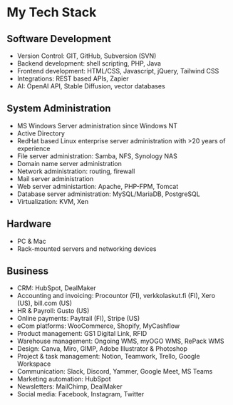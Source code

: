 # My Tech Stack

## Software Development
- Version Control: GIT, GitHub, Subversion (SVN)
- Backend development: shell scripting, PHP, Java
- Frontend development: HTML/CSS, Javascript, jQuery, Tailwind CSS
- Integrations: REST based APIs, Zapier
- AI: OpenAI API, Stable Diffusion, vector databases

## System Administration
- MS Windows Server administration since Windows NT
- Active Directory
- RedHat based Linux enterprise server administration with >20 years of experience
- File server administration: Samba, NFS, Synology NAS
- Domain name server administration
- Network administration: routing, firewall
- Mail server administration
- Web server administartion: Apache, PHP-FPM, Tomcat
- Database server administration: MySQL/MariaDB, PostgreSQL
- Virtualization: KVM, Xen

## Hardware
- PC & Mac
- Rack-mounted servers and networking devices

## Business
- CRM: HubSpot, DealMaker
- Accounting and invoicing: Procountor (FI), verkkolaskut.fi (FI), Xero (US), bill.com (US)
- HR & Payroll: Gusto (US)
- Online payments: Paytrail (FI), Stripe (US)
- eCom platforms: WooCommerce, Shopify, MyCashflow
- Product management: GS1 Digital Link, RFID
- Warehouse management: Ongoing WMS, myOGO WMS, RePack WMS
- Design: Canva, Miro, GIMP, Adobe Illustrator & Photoshop
- Project & task management: Notion, Teamwork, Trello, Google Workspace
- Communication: Slack, Discord, Yammer, Google Meet, MS Teams
- Marketing automation: HubSpot
- Newsletters: MailChimp, DealMaker
- Social media: Facebook, Instagram, Twitter
